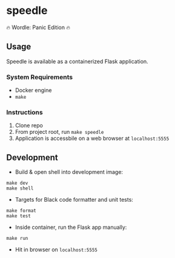 # speedle

:fire: Wordle: Panic Edition :fire:

## Usage
Speedle is available as a containerized Flask application.

### System Requirements
- Docker engine
- `make`

### Instructions
1. Clone repo
2. From project root, run `make speedle`
3. Application is accessbile on a web browser at `localhost:5555`


## Development
- Build & open shell into development image:
```
make dev
make shell
```

- Targets for Black code formatter and unit tests:
```
make format
make test
```

- Inside container, run the Flask app manually:
```
make run
```

- Hit in browser on `localhost:5555`
